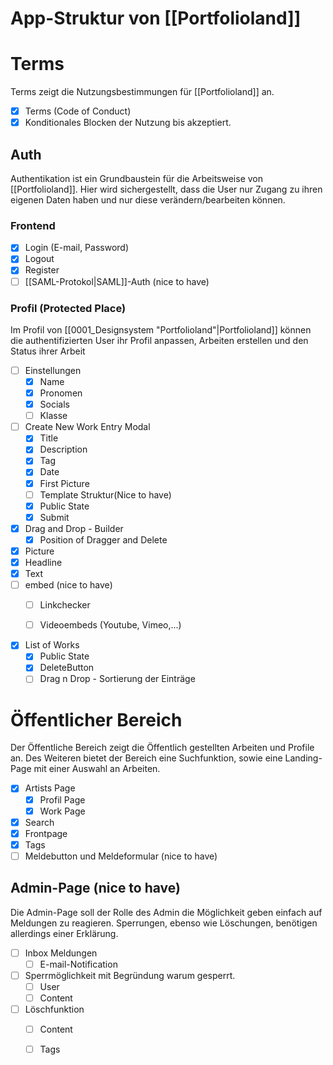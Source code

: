 # App-Struktur von [[Portfolioland]]

# Terms
Terms zeigt die Nutzungsbestimmungen für [[Portfolioland]] an.
- [x] Terms (Code of Conduct)
- [x] Konditionales Blocken der Nutzung bis akzeptiert.
## Auth
Authentikation ist ein Grundbaustein für die Arbeitsweise von [[Portfolioland]]. Hier wird sichergestellt, dass die User nur Zugang zu ihren eigenen Daten haben und nur diese verändern/bearbeiten können. 
### Frontend
- [x] Login (E-mail, Password)
- [x] Logout
- [x] Register
- [ ] [[SAML-Protokol|SAML]]-Auth (nice to have)
### Profil (Protected Place)
Im Profil von [[0001_Designsystem "Portfolioland"|Portfolioland]] können die authentifizierten User ihr Profil anpassen, Arbeiten erstellen und den Status ihrer Arbeit 

- [ ] Einstellungen
	- [x] Name
	- [x] Pronomen
	- [x] Socials
	- [ ] Klasse

- [ ] Create New Work Entry Modal
	- [x] Title
	- [x]  Description
	- [x] Tag
	- [x] Date
	- [x] First Picture
	- [ ] Template Struktur(Nice to have)
	- [x] Public State
	- [x] Submit
  
- [x] Drag and Drop - Builder
	- [x] Position of Dragger and Delete
	
- [x] Picture
- [x] Headline
- [x] Text
- [ ] embed (nice to have)
	- [ ] Linkchecker
	- [ ] Videoembeds (Youtube, Vimeo,...)
	

- [x] List of Works
	- [x] Public State
	- [x] DeleteButton
	- [ ] Drag n Drop - Sortierung der Einträge

# Öffentlicher Bereich
Der Öffentliche Bereich zeigt die Öffentlich gestellten Arbeiten und Profile an. Des Weiteren bietet der Bereich eine Suchfunktion, sowie eine Landing-Page mit einer Auswahl an Arbeiten.
- [x] Artists Page
	- [x] Profil Page
	- [x] Work Page
- [x] Search
- [x] Frontpage
- [x] Tags
- [ ] Meldebutton und Meldeformular (nice to have)
## Admin-Page (nice to have)
Die Admin-Page soll der Rolle des Admin die Möglichkeit geben einfach auf Meldungen zu reagieren. Sperrungen, ebenso wie Löschungen, benötigen allerdings einer Erklärung.
- [ ] Inbox Meldungen
	- [ ] E-mail-Notification
- [ ] Sperrmöglichkeit mit Begründung warum gesperrt.
	- [ ] User
	- [ ] Content
- [ ] Löschfunktion
	- [ ] Content
	- [ ] Tags

